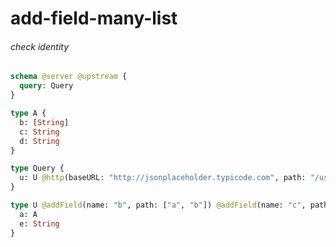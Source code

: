 # add-field-many-list

###### check identity

```graphql @server
schema @server @upstream {
  query: Query
}

type A {
  b: [String]
  c: String
  d: String
}

type Query {
  u: U @http(baseURL: "http://jsonplaceholder.typicode.com", path: "/us/1")
}

type U @addField(name: "b", path: ["a", "b"]) @addField(name: "c", path: ["a", "c"]) @addField(name: "d", path: ["a", "d"]) {
  a: A
  e: String
}
```
